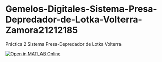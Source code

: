 # Gemelos-Digitales-Sistema-Presa-Depredador-de-Lotka-Volterra-Zamora21212185
Práctica 2 Sistema Presa-Depredador de Lotka Volterra

[![Open in MATLAB Online](https://www.mathworks.com/images/responsive/global/open-in-matlab-online.svg)](https://matlab.mathworks.com/open/github/v1?repo=JesusZamora14/Gemelos-Digitales-Sistema-Presa-Depredador-de-Lotka-Volterra-Zamora21212185)
